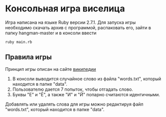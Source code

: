 # Консольная игра виселица

Игра написана на языке Ruby версии 2.7.1. Для запуска игры необходимо скачать 
архив с программой, распаковать его, зайти в папку hangman-master
и в консоли ввести 

`ruby main.rb`

## Правила игры
Принцип игры описан на сайте [википедии](https://ru.wikipedia.org/wiki/%D0%92%D0%B8%D1%81%D0%B5%D0%BB%D0%B8%D1%86%D0%B0_(%D0%B8%D0%B3%D1%80%D0%B0)) 
1. В консоли выводится случайное слово из файла "words.txt", который находится
в папке "data".
2. Пользователю дается 7 попыток, чтобы отгадать слово.
3. Буквы "Е" и "Ё", а также "И" и "Й" попарно считаются идентичными. 

Добавлять или удалять слова для игры можно редактируя файл "words.txt", который
находится в папке "data". 

